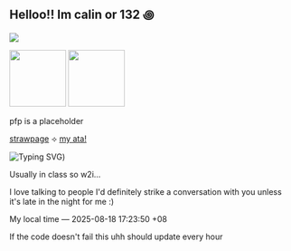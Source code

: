## Helloo!! Im calin or 132 ꩜

![](https://komarev.com/ghpvc/?username=pllayer-132&color=c75606&style=flat-square&label=PLAYERS-STABBED&base=50&abbreviated=true)


<img src="https://64.media.tumblr.com/cf7afc875178a62853e0ee6847577fb3/15124a3e3f7e3683-f4/s100x200/6e04b4fce0c473dff2614fbb39f5bd402cb256de.gifv" width="100"/>    <img src="https://64.media.tumblr.com/06e41a82c83a209a51ef9491eeb5120f/15124a3e3f7e3683-00/s100x200/a3bb7fea4d208efc37ccf711791ce78c36a731eb.gifv" width="100"/>

pfp is a placeholder

[strawpage](https://calendular.straw.page/)  ⟢  [my ata!](https://calindean.atabook.org/)


![Typing SVG](https://readme-typing-svg.herokuapp.com?font=Fira+Code&size=22&duration=3000&pause=1000&color=C75606&center=false&vCenter=true&width=435&lines=Usually+in+class+so+w2i...;I+love+talking+to+people+so+I'd+definitely+strike+a+convo+with+you+unless+it's+late+in+the+night+for+me+:))

Usually in class so w2i... 

I love talking to people I'd definitely strike a conversation with you unless it's late in the night for me :)

My local time — <!--TIME--> 2025-08-18 17:23:50 +08 <!--ENDTIME-->

If the code doesn't fail this uhh should update every hour






  

<!--
**pllayer-132/pllayer-132** is a ✨ _special_ ✨ repository because its `README.md` (this file) appears on your GitHub profile.

Here are some ideas to get you started:

- 🔭 I’m currently working on ...
- 🌱 I’m currently learning ...
- 👯 I’m looking to collaborate on ...
- 🤔 I’m looking for help with ...
- 💬 Ask me about ...
- 📫 How to reach me: ...
- 😄 Pronouns: ...
- ⚡ Fun fact: ...
-->
